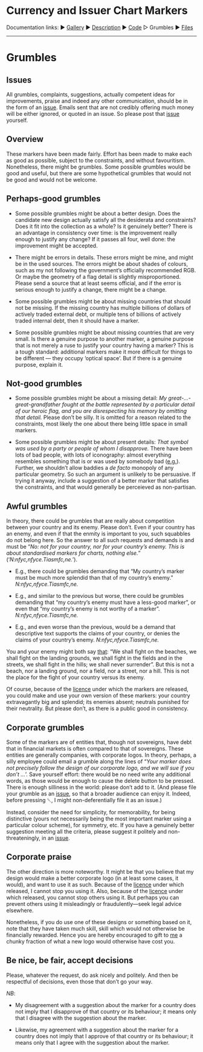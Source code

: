 # <a name="top">Currency and Issuer Chart Markers</a> #

Documentation links: 
&#9654;&#xFE0E;&nbsp;[Gallery](ChartMarkers_Gallery.md)
&#9654;&#xFE0E;&nbsp;[Description](ChartMarkers_Description.md)
&#9654;&#xFE0E;&nbsp;[Code](ChartMarkers_Code.md)
&#9655;&#xFE0E;&nbsp;Grumbles
&#9654;&#xFE0E;&nbsp;[Files](ChartMarkers_Files.md)

--- 

# Grumbles #

## <a name="issues"></a>Issues ##

All grumbles, complaints, suggestions, actually competent ideas for improvements, praise and indeed any other communication, should be in the form of an [issue](https://github.com/jdaw1/chart_markers/issues). 
Emails sent that are not credibly offering much money will be either ignored, or quoted in an issue. 
So please post that [issue](https://github.com/jdaw1/chart_markers/issues) yourself.


## <a name="overview"></a>Overview ##

These markers have been made fairly. 
Effort has been made to make each as good as possible, subject to the constraints, and without favouritism. 
Nonetheless, there might be grumbles. 
Some possible grumbles would be good and useful, but there are some hypothetical grumbles that would not be good and would not be welcome.


## <a name="perhaps_good"></a>Perhaps-good grumbles ##

* <a name="better_design"></a>Some possible grumbles might be about a better design. 
Does the candidate new design actually satisfy all the desiderata and constraints? 
Does it fit into the collection as a whole? 
Is it genuinely better? 
There is an advantage in consistency over time: is the improvement really enough to justify any change? 
If it passes all four, well done: the improvement might be accepted.

* <a name="error_detail"></a>There might be errors in details.
These errors might be mine, and might be in the used sources.
The errors might be about shades of colours, such as my not following the government&rsquo;s officially recommended RGB.
Or maybe the geometry of a flag detail is slightly misproportioned.
Please send a source that at least seems official, and if the error is serious enough to justify a change, there might be a change.

* <a name="missing_big"></a>Some possible grumbles might be about missing countries that should not be missing.
If the missing country has multiple billions of dollars of actively traded external debt, or multiple tens of billions of actively traded internal debt, then it should have a marker.

* <a name="missing_small"></a>Some possible grumbles might be about missing countries that are very small. 
Is there a genuine purpose to another marker, a genuine purpose that is not merely a ruse to justify your country having a marker? 
This is a tough standard: additional markers make it more difficult for things to be different &mdash; they occupy &lsquo;optical space&rsquo;. 
But if there is a genuine purpose, explain it.


## <a name="not_good"></a>Not-good grumbles ##

* <a name="missing_detail"></a>Some possible grumbles might be about a missing detail: *My great-&hellip;-great-grandfather fought at the battle represented by a particular detail of our heroic flag, and you are disrespecting his memory by omitting that detail.* 
Please don&rsquo;t be silly. 
It is omitted for a reason related to the constraints, most likely the one about there being little space in small markers.

* <a name="present_detail"></a>Some possible grumbles might be about present details: *That symbol was used by a party or people of whom I disapprove.* 
There have been lots of bad people, with lots of iconography: almost everything resembles something that is or was used by somebody bad ([e.g.](https://www.chicagotribune.com/news/ct-xpm-2007-08-19-0708180225-story.html)). 
Further, we shouldn&rsquo;t allow baddies a *de facto* monopoly of any particular geometry. 
So such an argument is unlikely to be persuasive. 
If trying it anyway, include a suggestion of a better marker that satisfies the constraints, and that would generally be perceieved as non-partisan.


## <a name="awful_grumbles"></a>Awful grumbles ##

<a name="NnfycnfyceTiasmfcnm"></a>In theory, there could be grumbles that are really about competition between your country and its enemy. 
Please don&rsquo;t. 
Even if your country has an enemy, and even if that the enmity is important to you, such squabbles do not belong here. 
So the answer to all such requests and demands is and must be &ldquo;*No: not for your country, nor for your country&rsquo;s enemy. This is about standardised markers for charts, nothing else.*&rdquo; (&lsquo;*N:nfyc,nfyce.Tiasmfc,ne.*&rsquo;).

* <a name="awful_more_splendid"></a>E.g., there could be grumbles demanding that &ldquo;My country&rsquo;s marker must be much more splendid than that of my country&rsquo;s enemy.&rdquo; *N:nfyc,nfyce.Tiasmfc,ne.*

* <a name="awful_worse"></a>E.g., and similar to the previous but worse, there could be grumbles demanding that &ldquo;my country&rsquo;s enemy must have a less-good marker&rdquo;, or even that &ldquo;my country&rsquo;s enemy is not worthy of a marker&rdquo;. *N:nfyc,nfyce.Tiasmfc,ne.*

* <a name="awful_text"></a>E.g., and even worse than the previous, would be a demand that descriptive text supports the claims of your country, or denies the claims of your country&rsquo;s enemy. *N:nfyc,nfyce.Tiasmfc,ne.*

<a name="awful_not_here"></a>You and your enemy might both say [that](http://api.parliament.uk/historic-hansard/commons/1940/jun/04/war-situation#column_796): &ldquo;We shall fight on the beaches, we shall fight on the landing grounds, we shall fight in the fields and in the streets, we shall fight in the hills; we shall never surrender&rdquo;. 
But this is not a beach, nor a landing ground, nor a field, nor a street, nor a hill. 
This is not the place for the fight of your country versus its enemy.

<a name="awful_inconsistent"></a>Of course, because of the [licence](https://github.com/jdaw1/chart_markers/blob/main/LICENSE) under which the markers are released, you could make and use your own version of these markers: your country extravagantly big and splendid; its enemies absent; neutrals punished for their neutrality. 
But please don&rsquo;t, as there is a public good in consistency.


## <a name="corporate_grumbles"></a>Corporate grumbles ##

Some of the markers are of entities that, though not sovereigns, have debt that in financial markets is often compared to that of sovereigns. 
These entities are generally companies, with corporate logos. 
In theory, perhaps, a silly employee could email a grumble along the lines of &ldquo;*Your marker does not precisely follow the design of our corporate logo, and we will sue if you don&rsquo;t&nbsp;&hellip;*&rsquo;. 
Save yourself effort: there would be no need write any additional words, as those would be enough to cause the delete button to be pressed. 
There is enough silliness in the world: please don&rsquo;t add to it. 
(And please file your grumble as an [issue](https://github.com/jdaw1/chart_markers/issues), so that a broader audience can enjoy it. 
Indeed, before pressing &#9249;, I might non-deferentially file it as an issue.)

Instead, consider the need for simplicity, for memorability, for being distinctive (yours not necessarily being the most important marker using a particular colour scheme), for symmetry, etc. 
If you have a genuinely better suggestion meeting all the criteria, please suggest it politely and non-threateningly, in an [issue](https://github.com/jdaw1/chart_markers/issues).


## <a name="corporate_praise"></a>Corporate praise ##

The other direction is more noteworthy. 
It might be that you believe that my design would make a better corporate logo (in at least some cases, it would), and want to use it as such. 
Because of the [licence](https://github.com/jdaw1/chart_markers/blob/main/LICENSE) under which released, I cannot stop you using it. 
Also, because of the [licence](https://github.com/jdaw1/chart_markers/blob/main/LICENSE) under which released, you cannot stop others using it. 
But perhaps you can prevent others using it misleadingly or fraudulently&mdash;seek legal advice elsewhere.

Nonetheless, if you do use one of these designs or something based on it, note that they have taken much skill, skill which would not otherwise be financially rewarded. 
Hence you are hereby encouraged to gift to [me](http://www.jdawiseman.com/author.html) a chunky fraction of what a new logo would otherwise have cost you.



## <a name="be_nice"></a>Be nice, be fair, accept decisions ##

Please, whatever the request, do ask nicely and politely. 
And then be respectful of decisions, even those that don&rsquo;t go your way.

<a name="NB"></a>*NB*:

* <a name="disagreement"></a>My disagreement with a suggestion about the marker for a country does not imply that I disapprove of that country or its behaviour; it means only that I disagree with the suggestion about the marker.

* <a name="agreement"></a>Likewise, my agreement with a suggestion about the marker for a country does not imply that I approve of that country or its behaviour; it means only that I agree with the suggestion about the marker.
